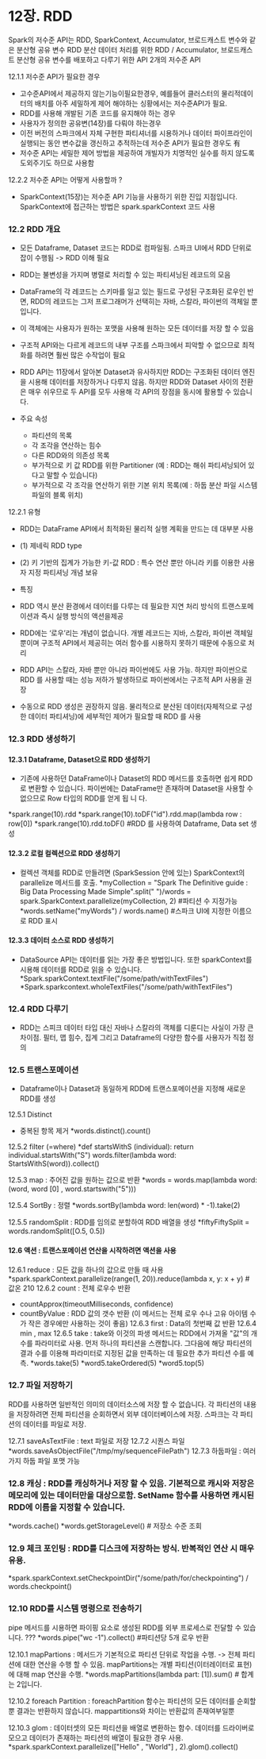 # 12장. RDD

Spark의 저수준 API는 RDD, SparkContext, Accumulator, 브로드캐스트 변수와 같은 분산형 공유 변수
RDD 분산 데이터 처리를 위한 RDD / Accumulator, 브로드캐스트 분산형 공유 변수를 배포하고 다루기 위한 API 2개의 저수준 API

12.1.1 저수준 API가 필요한 경우
- 고수준API에서 제공하지 않는기능이필요한경우, 예를들어 클러스터의 물리적데이터의 배치를 아주 세밀하게 제어 해야하는 싱황에서는 저수준API가 필요.
- RDD를 사용해 개발된 기존 코드를 유지해야 하는 경우
- 사용자가 정의한 공유변(14장)를 다뤄야 하는경우
- 이전 버전의 스파크에서 자체 구현한 파티셔너를 시용하거나 데이터 파이프라인이 실행되는 동안 변수값을 갱신하고 추적하는데 저수준 API가 필요한 경우도 有 
- 저수준 API는 세밀한 제어 방법을 제공하여 개빌자가 치명적인 실수를 하지 않도록 도외주기도 하므로 사용함

12.2.2 저수준 API는 어떻게 사용할까 ? 
- SparkContext(15장)는 저수준 API 기능을 사용하기 위한 진입 지점입니다. SparkContext에 접근하는 방법은 spark.sparkContext 코드 사용

### 12.2 RDD 개요

- 모든 Dataframe, Dataset 코드는 RDD로 컴파일됨. 스파크 UI에서 RDD 단위로 잡이 수행됨 -> RDD 이해 필요
- RDD는 불변성을 가지며 병렬로 처리할 수 있는 파티셔닝된 레코드의 모음
- DataFrame의 각 레코드는 스키마를 일고 있는 필드로 구성된 구조화된 로우인 반면, RDD의 레코드는 그저 프로그래머가 선택히는 자바, 스칼라, 파이썬의 객체일 뿐입니다.
- 이 객체에는 사용자가 원하는 포맷을 사용해 원하는 모든 데이터를 저장 할 수 있음
- 구조적 API와는 다르게 레코드의 내부 구조를 스파크에서 피악할 수 없으므로 최적화를 하려면 훨씬 많은 수작업이 필요
- RDD API는 11장에서 알아본 Dataset과 유사하지만 RDD는 구조화된 데이터 엔진을 시용해 데이터를 저장하거나 다루지 않음. 하지만 RDD와 Dataset 사이의 전환은 매우 쉬우므로
두 API를 모두 사용해 각 API의 장점을 동시에 활용할 수 있습니다.

- 주요 속성
  - 파티션의 목록
  - 각 조각을 연산하는 힘수
  - 다른 RDD와의 의존성 목록
  - 부가적으로 키 값 RDD를 위한 Partitioner (예 : RDD는 해쉬 파티셔닝되어 있다고 말할 수 있습니다)
  - 부가적으로 각 조각을 연산하기 위한 기본 위치 목록(예 : 하둡 분산 파일 시스템 파일의 블록 위치)

12.2.1 유형
- RDD는 DataFrame API에서 최적화된 물리적 실행 계획을 만드는 데 대부분 사용
- (1) 제네릭 RDD type
- (2) 키 기반의 집계가 가능한 키-값 RDD : 특수 연산 뿐만 아니라 키를 이용한 사용자 지정 파티셔닝 개념 보유

- 특징
- RDD 역시 분산 환경에서 데이터를 다루는 데 필요한 지연 처리 방식의 트랜스포메이션과 즉시 실행 방식의 액션을제공
- RDD에는 ‘로우’리는 개념이 없습니다. 개별 레코드는 지바, 스칼라, 파이썬 객체일 뿐이며 구조적 API에서 제공히는 여러 함수를 시용하지 못하기 때문에 수동으로 처리
- RDD API는 스칼라, 자바 뿐만 아니라 파이썬에도 사용 가능. 하지만 파이썬으로 RDD 를 사용할 때는 성능 저하가 발생하므로 파이썬에서는 구조적 API 사용을 권장
- 수동으로 RDD 생성은 권장하지 않음. 물리적으로 분산된 데이터(자체적으로 구성한 데이터 파티셔닝)에 세부적인 제어가 필요할 때 RDD 를 사용


### 12.3 RDD 생성하기

#### 12.3.1 Dataframe, Dataset으로 RDD 생성하기
 - 기존에 사용하던 DataFrame이나 Dataset의 RDD 메서드를 호출하면 쉽게 RDD로 변환할 수 있습니다. 파이썬에는 DataFrame만 존재하며 Dataset을 사용할 수 없으므로 Row 타입의 RDD를 얻게
됩 니 다.

*spark.range(10).rdd
*spark.range(10).toDF("id").rdd.map(lambda row : row[0])
*spark.range(10).rdd.toDF() #RDD 를 사용하여 Dataframe, Data set 생성

#### 12.3.2 로컬 컬렉션으로 RDD 생성하기
- 컬렉션 객체를 RDD로 만들려면 (SparkSession 안에 있는) SparkContext의 parallelize 메서드를 호출.
*myCollection = "Spark The Definitive guide : Big Data Processing Made Simple".split(" ")/words = spark.SparkContext.parallelize(myCollection, 2) #파티션 수 지정가능
*words.setName("myWords") / words.name() #스파크 UI에 지정한 이름으로 RDD 표시

#### 12.3.3 데이터 소스로 RDD 생성하기
- DataSource API는 데이터를 읽는 가장 좋은 방법입니다. 또한 sparkContext를 시용해 데이터를 RDD로 읽을 수 있습니다.
*Spark.sparkContext.textFile("/some/path/withTextFiles")
*Spark.sparkcontext.wholeTextFiles("/some/path/withTextFiles")

### 12.4 RDD 다루기
- RDD는 스피크 데이터 타입 대신 자바나 스칼라의 객체를 디룬디는 사실이 가장 큰 차이점. 필터, 맵 힘수, 집계 그리고 Dataframe의 다양한 함수를 사용자가 직접 정의

### 12.5 트랜스포메이션
- Dataframe이나 Dataset과 동일하게 RDD에 트랜스포메이션을 지정해 새로운 RDD를 생성

12.5.1 Distinct
- 중복된 항목 제거
*words.distinct().count()

12.5.2 filter (=where)
*def startsWithS (individual):
     return individual.startsWith("S")
words.filter(lambda word: StartsWithS(word)).collect()

12.5.3 map : 주어진 값을 원하는 값으로 반환
*words = words.map(lambda word: (word, word [0] , word.startswith("5")))

12.5.4 SortBy : 정렬
*words.sortBy(lambda word: len(word) * -1).take(2)

12.5.5 randomSplit : RDD를 임의로 분할하여 RDD 배열을 생성 
*fiftyFiftySplit = words.randomSplit([O.5, 0.5])

#### 12.6 액션 : 트랜스포메이션 연산을 시작하려면 액션을 사용
12.6.1 reduce : 모든 값을 하나의 값으로 만들 때 사용
*spark.sparkContext.parallelize(range(1, 20)).reduce(lambda x, y: x + y) # 값온 210
12.6.2 count : 전체 로우수 반환 
- countApprox(timeoutMilliseconds, confidence) 
- countByValue : RDD 값의 갯수 반환 (이 메서드는 전체 로우 수나 고유 아이템 수가 작은 경우에만 사용하는 것이 좋음)
12.6.3 first : Data의 첫번째 값 반환
12.6.4 min , max 
12.6.5 take : take와 이것의 파생 메서드는 RDD에서 가져올 "값"의 개수를 파라미터로 사용. 먼저 하나의 파티션을 스캔합니다. 그다음에 해당 파티션의 결과 수를 이용해 파라미터로
지정된 값을 만족하는 데 필요한 추가 파티션 수를 예측. 
*words.take(5)
*word5.takeOrdered(5)
*word5.top(5)

### 12.7 파일 저장하기
RDD를 사용하면 일반적인 의미의 데이터소스에 저장 할 수 없습니다. 각 파티션의 내용을 저장하려면 전체 파티션을 순회하면서 외부 데이터베이스에 저장. 스파크는 각 파티션의 데이터를 파일로 저장.

12.7.1 saveAsTextFile : text 파일로 저장
12.7.2 시퀀스 파일 *words.saveAsObjectFile("/tmp/my/sequenceFilePath")
12.7.3 하둡파일 : 여러가지 하둡 파일 포맷 가능

### 12.8 캐싱 : RDD를 캐싱하거나 저장 할 수 있음. 기본적으로 캐시와 저장은 메모리에 있는 데이터만을 대상으로함. SetName 함수를 사용하면 캐시된 RDD에 이름을 지정할 수 있습니다.
*words.cache()
*words.getStorageLevel() # 저장소 수준 조회

### 12.9 체크 포인팅 : RDD를 디스크에 저장하는 방식. 반복적인 연산 시 매우 유용.
*spark.sparkContext.setCheckpointDir("/some/path/for/checkpointing") / words.checkpoint()

### 12.10 RDD를 시스템 명령으로 전송하기
pipe 메서드를 시용하면 파이핑 요소로 생성된 RDD를 외부 프로세스로 전달할 수 있습니다. ???
*words.pipe("wc -1").collect() #파티션당 5개 로우 반환

12.10.1 mapPartions : 메서드가 기본적으로 파티션 단위로 작업을 수행. -> 전체 파티션에 대한 연산을 수행 할 수 있음. mapPartitions는 개별 파티션(이터레이터로 표현)에 대해 map 연산을 수행.
*words.mapPartitions(lambda part: [1]).sum() # 합계는 2입니다.

12.10.2 foreach Partition : foreachPartition 함수는 파티션의 모든 데이터를 순회할 뿐 결과는 반환하지 않습니다. mappartitions와 차이는 반환값의 존재여부일뿐

12.10.3 glom : 데이터셋의 모든 파티션을 배열로 변환하는 함수. 데이터를 드라이버로 모으고 데이터가 존재하는 파티션의 배열이 필요한 경우 사용.
*spark.sparkContext.parallelize(["Hello" , "World"] , 2).glom().collect() 


